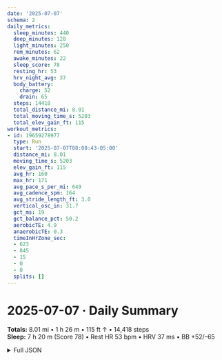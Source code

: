 ```yaml
---
date: '2025-07-07'
schema: 2
daily_metrics:
  sleep_minutes: 440
  deep_minutes: 128
  light_minutes: 250
  rem_minutes: 62
  awake_minutes: 22
  sleep_score: 78
  resting_hr: 53
  hrv_night_avg: 37
  body_battery:
    charge: 52
    drain: 65
  steps: 14418
  total_distance_mi: 8.01
  total_moving_time_s: 5203
  total_elev_gain_ft: 115
workout_metrics:
- id: 19659278977
  type: Run
  start: '2025-07-07T08:08:43-05:00'
  distance_mi: 8.01
  moving_time_s: 5203
  elev_gain_ft: 115
  avg_hr: 160
  max_hr: 171
  avg_pace_s_per_mi: 649
  avg_cadence_spm: 164
  avg_stride_length_ft: 3.0
  vertical_osc_in: 31.7
  gct_ms: 19
  gct_balance_pct: 50.2
  aerobicTE: 4.9
  anaerobicTE: 0.3
  timeInHrZone_sec:
  - 623
  - 845
  - 15
  - 0
  - 0
  splits: []
---
```

# 2025-07-07 · Daily Summary
**Totals:** 8.01 mi • 1 h 26 m • 115 ft ↑ • 14,418 steps  
**Sleep:** 7 h 20 m (Score 78) • Rest HR 53 bpm • HRV 37 ms • BB +52/–65

<details>
<summary>Full JSON</summary>

```json
{
  "date": "2025-07-07",
  "schema": 2,
  "daily_metrics": {
    "sleep_minutes": 440,
    "deep_minutes": 128,
    "light_minutes": 250,
    "rem_minutes": 62,
    "awake_minutes": 22,
    "sleep_score": 78,
    "resting_hr": 53,
    "hrv_night_avg": 37,
    "body_battery": {
      "charge": 52,
      "drain": 65
    },
    "steps": 14418,
    "total_distance_mi": 8.01,
    "total_moving_time_s": 5203,
    "total_elev_gain_ft": 115
  },
  "workout_metrics": [
    {
      "id": 19659278977,
      "type": "Run",
      "start": "2025-07-07T08:08:43-05:00",
      "distance_mi": 8.01,
      "moving_time_s": 5203,
      "elev_gain_ft": 115,
      "avg_hr": 160,
      "max_hr": 171,
      "avg_pace_s_per_mi": 649,
      "avg_cadence_spm": 164,
      "avg_stride_length_ft": 3.0,
      "vertical_osc_in": 31.7,
      "gct_ms": 19,
      "gct_balance_pct": 50.2,
      "aerobicTE": 4.9,
      "anaerobicTE": 0.3,
      "timeInHrZone_sec": [
        623,
        845,
        15,
        0,
        0
      ],
      "splits": []
    }
  ]
}
```
</details>
